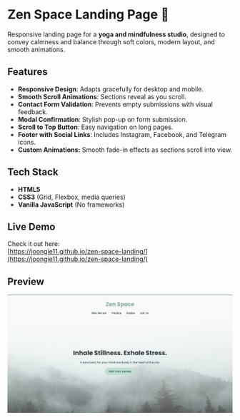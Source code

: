 # Zen Space Landing Page 🌿

Responsive landing page for a **yoga and mindfulness studio**, designed to convey calmness and balance through soft colors, modern layout, and smooth animations.


## Features 

- **Responsive Design**: Adapts gracefully for desktop and mobile.
- **Smooth Scroll Animations**: Sections reveal as you scroll.
- **Contact Form Validation**: Prevents empty submissions with visual feedback.
- **Modal Confirmation**: Stylish pop-up on form submission.
- **Scroll to Top Button**: Easy navigation on long pages.
- **Footer with Social Links**: Includes Instagram, Facebook, and Telegram icons.
- **Custom Animations:** Smooth fade-in effects as sections scroll into view.

## Tech Stack 

- **HTML5**  
- **CSS3** (Grid, Flexbox, media queries)  
- **Vanilla JavaScript** (No frameworks)

## Live Demo 

Check it out here:  
[https://joongie11.github.io/zen-space-landing/](https://joongie11.github.io/zen-space-landing/)

## Preview 

![Zen Space Landing Page](assets/images/preview.png)


